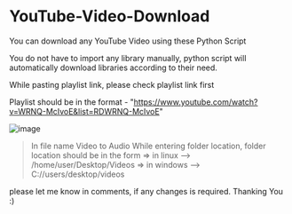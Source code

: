# YouTube-Video-Download
You can download any YouTube Video using these Python Script

You do not have to import any library manually, python script will automatically download libraries according to their need.

While pasting playlist link, please check playlist link first

Playlist should be in the format - "https://www.youtube.com/watch?v=WRNQ-McIvoE&list=RDWRNQ-McIvoE"

![image](https://user-images.githubusercontent.com/73931949/204152613-aacfb3bf-f8db-4a26-8288-10523e4bd944.png)



> In file name Video to Audio
While entering folder location, folder location should be in the form
=> in linux --> /home/user/Desktop/Videos
=> in windows --> C://users/desktop/videos



please let me know in comments, if any changes is required.
Thanking You :)
